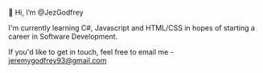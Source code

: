 👋 Hi, I’m @JezGodfrey

I'm currently learning C#, Javascript and HTML/CSS in hopes of starting a career in Software Development.

If you'd like to get in touch, feel free to email me - jeremygodfrey93@gmail.com

